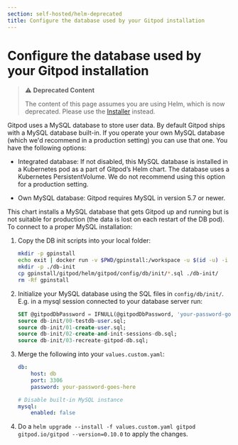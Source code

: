 ```yaml
---
section: self-hosted/helm-deprecated
title: Configure the database used by your Gitpod installation
---
```


<script context="module">
  export const prerender = true;
</script>

# Configure the database used by your Gitpod installation

> ⚠️ **Deprecated Content**
>
> The content of this page assumes you are using Helm, which is now deprecated. Please use the [Installer](../../latest) instead.

Gitpod uses a MySQL database to store user data. By default Gitpod ships with a MySQL database built-in. If you operate your own MySQL database (which we'd recommend in a production setting) you can use that one. You have the following options:

-   Integrated database: If not disabled, this MySQL database is installed in a Kubernetes pod as a part of Gitpod’s Helm chart.
    The database uses a Kubernetes PersistentVolume. We do not recommend using this option for a production setting.

-   Own MySQL database: Gitpod requires MySQL in version 5.7 or newer.

This chart installs a MySQL database that gets Gitpod up and running but is not suitable for production (the data is lost on each restart of the DB pod). To connect to a proper MySQL installation:

1.  Copy the DB init scripts into your local folder:
    ```bash
    mkdir -p gpinstall
    echo exit | docker run -v $PWD/gpinstall:/workspace -u $(id -u) -i gcr.io/gitpod-io/self-hosted/installer:latest bash
    mkdir -p ./db-init
    cp gpinstall/gitpod/helm/gitpod/config/db/init/*.sql ./db-init/
    rm -Rf gpinstall
    ```
1.  Initialize your MySQL database using the SQL files in `config/db/init/`. E.g. in a mysql session connected to your database server run:
    ```sql
    SET @gitpodDbPassword = IFNULL(@gitpodDbPassword, 'your-password-goes-here');
    source db-init/00-testdb-user.sql;
    source db-init/01-create-user.sql;
    source db-init/02-create-and-init-sessions-db.sql;
    source db-init/03-recreate-gitpod-db.sql;
    ```
1.  Merge the following into your `values.custom.yaml`:

    ```yaml
    db:
        host: db
        port: 3306
        password: your-password-goes-here

    # Disable built-in MySQL instance
    mysql:
        enabled: false
    ```

1.  Do a `helm upgrade --install -f values.custom.yaml gitpod gitpod.io/gitpod --version=0.10.0` to apply the changes.
